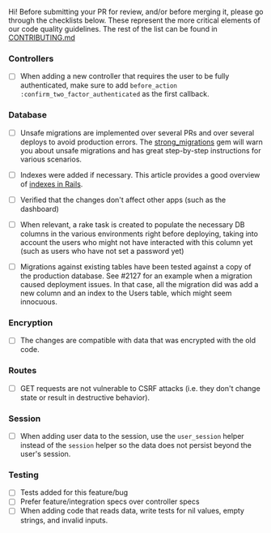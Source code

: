 Hi! Before submitting your PR for review, and/or before merging it, please
go through the checklists below. These represent the more critical elements
of our code quality guidelines. The rest of the list can be found in
[CONTRIBUTING.md]

[CONTRIBUTING.md]: https://github.com/18F/identity-idp/blob/master/CONTRIBUTING.md#pull-request-guidelines

### Controllers

- [ ] When adding a new controller that requires the user to be fully
authenticated, make sure to add `before_action :confirm_two_factor_authenticated`
as the first callback.

### Database

- [ ] Unsafe migrations are implemented over several PRs and over several
deploys to avoid production errors. The [strong_migrations](https://github.com/ankane/strong_migrations#the-zero-downtime-way) gem
will warn you about unsafe migrations and has great step-by-step instructions
for various scenarios.

- [ ] Indexes were added if necessary. This article provides a good overview
of [indexes in Rails](https://goo.gl/1DARYi).

- [ ] Verified that the changes don't affect other apps (such as the dashboard)

- [ ] When relevant, a rake task is created to populate the necessary DB columns
in the various environments right before deploying, taking into account the users
who might not have interacted with this column yet (such as users who have not
set a password yet)

- [ ] Migrations against existing tables have been tested against a copy of the
production database. See #2127 for an example when a migration caused deployment
issues. In that case, all the migration did was add a new column and an index to
the Users table, which might seem innocuous.

### Encryption

- [ ] The changes are compatible with data that was encrypted with the old code.

### Routes

- [ ] GET requests are not vulnerable to CSRF attacks (i.e. they don't change
state or result in destructive behavior).

### Session

- [ ] When adding user data to the session, use the `user_session` helper
instead of the `session` helper so the data does not persist beyond the user's
session.

### Testing

- [ ] Tests added for this feature/bug
- [ ] Prefer feature/integration specs over controller specs
- [ ] When adding code that reads data, write tests for nil values, empty strings,
and invalid inputs.
